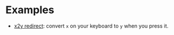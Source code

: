 # Examples

- [x2y redirect](./x2y-redirect): convert `x` on your keyboard to `y` when you press it.